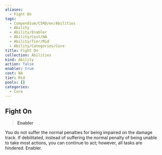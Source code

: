 ```yaml
---
aliases:
  - Fight On
tags:
  - Compendium/CSRD/en/Abilities
  - Ability
  - Ability/Enabler
  - Ability/Cost/NA
  - Ability/Tier/Mid
  - Ability/Categories/Cure
title: Fight On
collection: Abilities
kind: Ability
action: false
enabler: true
cost: NA
tier: Mid
pools: []
categories:
  - Cure
---
```

## Fight On  
>**Enabler**
  
You do not suffer the normal penalties for being impaired on the damage track. If debilitated, instead of suffering the normal penalty of being unable to take most actions, you can continue to act; however, all tasks are hindered. Enabler.